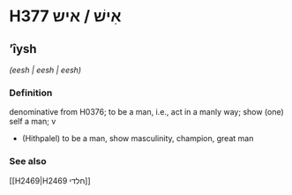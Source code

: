 # H377 אִישׁ / איש

## ʼîysh

_(eesh | eesh | eesh)_

### Definition

denominative from H0376; to be a man, i.e., act in a manly way; show (one) self a man; v

- (Hithpalel) to be a man, show masculinity, champion, great man

### See also

[[H2469|H2469 חלדי]]
